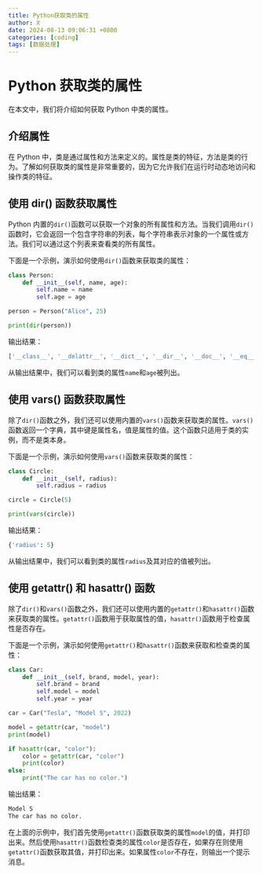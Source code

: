 ```yaml
---
title: Python获取类的属性
author: X
date: 2024-08-13 09:06:31 +0800
categories: [coding]
tags: [数据处理]
---
```


# Python 获取类的属性

在本文中，我们将介绍如何获取 Python 中类的属性。

## 介绍属性

在 Python 中，类是通过属性和方法来定义的。属性是类的特征，方法是类的行为。了解如何获取类的属性是非常重要的，因为它允许我们在运行时动态地访问和操作类的特征。

## 使用 dir() 函数获取属性

Python 内置的`dir()`函数可以获取一个对象的所有属性和方法。当我们调用`dir()`函数时，它会返回一个包含字符串的列表，每个字符串表示对象的一个属性或方法。我们可以通过这个列表来查看类的所有属性。

下面是一个示例，演示如何使用`dir()`函数来获取类的属性：

```python
class Person:
    def __init__(self, name, age):
        self.name = name
        self.age = age

person = Person("Alice", 25)

print(dir(person))
```

输出结果：

```python
['__class__', '__delattr__', '__dict__', '__dir__', '__doc__', '__eq__', '__format__', '__ge__', '__getattribute__', '__gt__', '__hash__', '__init__', '__init_subclass__', '__le__', '__lt__', '__module__', '__ne__', '__new__', '__reduce__', '__reduce_ex__', '__repr__', '__setattr__', '__sizeof__', '__str__', '__subclasshook__', '__weakref__', 'age', 'name']
```

从输出结果中，我们可以看到类的属性`name`和`age`被列出。

## 使用 vars() 函数获取属性

除了`dir()`函数之外，我们还可以使用内置的`vars()`函数来获取类的属性。`vars()`函数返回一个字典，其中键是属性名，值是属性的值。这个函数只适用于类的实例，而不是类本身。

下面是一个示例，演示如何使用`vars()`函数来获取类的属性：

```python
class Circle:
    def __init__(self, radius):
        self.radius = radius

circle = Circle(5)

print(vars(circle))
```

输出结果：

```python
{'radius': 5}
```

从输出结果中，我们可以看到类的属性`radius`及其对应的值被列出。

## 使用 getattr() 和 hasattr() 函数

除了`dir()`和`vars()`函数之外，我们还可以使用内置的`getattr()`和`hasattr()`函数来获取类的属性。`getattr()`函数用于获取属性的值，`hasattr()`函数用于检查属性是否存在。

下面是一个示例，演示如何使用`getattr()`和`hasattr()`函数来获取和检查类的属性：

```python
class Car:
    def __init__(self, brand, model, year):
        self.brand = brand
        self.model = model
        self.year = year

car = Car("Tesla", "Model S", 2022)

model = getattr(car, "model")
print(model)

if hasattr(car, "color"):
    color = getattr(car, "color")
    print(color)
else:
    print("The car has no color.")
```

输出结果：

```python
Model S
The car has no color.
```

在上面的示例中，我们首先使用`getattr()`函数获取类的属性`model`的值，并打印出来。然后使用`hasattr()`函数检查类的属性`color`是否存在，如果存在则使用`getattr()`函数获取其值，并打印出来。如果属性`color`不存在，则输出一个提示消息。
